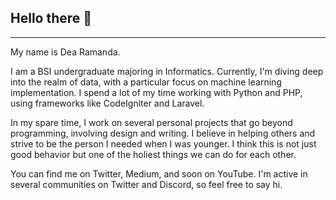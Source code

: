 ## Hello there 👋

___
My name is Dea Ramanda.

I am a BSI undergraduate majoring in Informatics. Currently, I'm diving deep into the realm of data, with a particular focus on machine learning implementation. I spend a lot of my time working with Python and PHP, using frameworks like CodeIgniter and Laravel.

In my spare time, I work on several personal projects that go beyond programming, involving design and writing. I believe in helping others and strive to be the person I needed when I was younger. I think this is not just good behavior but one of the holiest things we can do for each other.

You can find me on Twitter, Medium, and soon on YouTube. I'm active in several communities on Twitter and Discord, so feel free to say hi.


